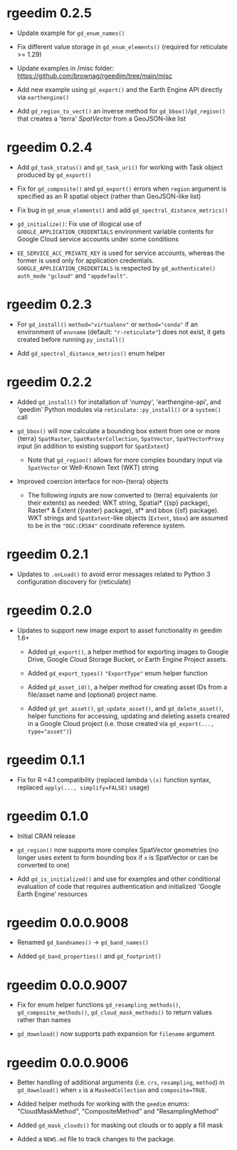 # rgeedim 0.2.5

 * Update example for `gd_enum_names()`
 
 * Fix different value storage in `gd_enum_elements()` (required for reticulate >= 1.29)
 
 * Update examples in /misc folder: <https://github.com/brownag/rgeedim/tree/main/misc>
  - Add new example using `gd_export()` and the Earth Engine API directly via `earthengine()`
 
 * Add `gd_region_to_vect()` an inverse method for `gd_bbox()`/`gd_region()` that creates a 'terra' _SpatVector_ from a GeoJSON-like list

# rgeedim 0.2.4
 
 * Add `gd_task_status()` and `gd_task_uri()` for working with Task object produced by `gd_export()`
 
 * Fix for `gd_composite()` and `gd_export()` errors when `region` argument is specified as an R spatial object (rather than GeoJSON-like list)
 
 * Fix bug in `gd_enum_elements()` and add `gd_spectral_distance_metrics()`
 
 * `gd_initialize()`: Fix use of illogical use of `GOOGLE_APPLICATION_CREDENTIALS` environment variable contents for Google Cloud service accounts under some conditions
  - `EE_SERVICE_ACC_PRIVATE_KEY` is used for service accounts, whereas the former is used only for application credentials. `GOOGLE_APPLICATION_CREDENTIALS` is respected by `gd_authenticate()` `auth_mode` `"gcloud"` and `"appdefault"`.
 
# rgeedim 0.2.3

 * For `gd_install()` `method="virtualenv"` or `method="conda"` if an environment of `envname` (default: `"r-reticulate"`) does not exist, it gets created before running `py_install()`

 * Add `gd_spectral_distance_metrics()` enum helper

# rgeedim 0.2.2

 * Added `gd_install()` for installation of 'numpy', 'earthengine-api', and 'geedim' Python modules via `reticulate::py_install()` or a `system()` call 
 
 * `gd_bbox()` will now calculate a bounding box extent from one or more {terra} `SpatRaster`, `SpatRasterCollection`, `SpatVector`, `SpatVectorProxy` input (in addition to existing support for `SpatExtent`)
 
   * Note that `gd_region()` allows for more complex boundary input via `SpatVector` or Well-Known Text (WKT) string
 
 * Improved coercion interface for non-{terra} objects 
 
   * The following inputs are now converted to {terra} equivalents (or their extents) as needed: WKT string, Spatial* ({sp} package), Raster* & Extent ({raster} package), sf* and bbox ({sf} package). WKT strings and `SpatExtent`-like objects (`Extent`, `bbox`) are assumed to be in the `"OGC:CRS84"` coordinate reference system.
 
# rgeedim 0.2.1

 * Updates to `.onLoad()` to avoid error messages related to Python 3 configuration discovery for {reticulate}

# rgeedim 0.2.0

* Updates to support new image export to asset functionality in geedim 1.6+
   
   - Added `gd_export()`, a helper method for exporting images to Google Drive, Google Cloud Storage Bucket, or Earth Engine Project assets.
   
   - Added `gd_export_types()` `"ExportType"` enum helper function
   
   - Added `gd_asset_id()`, a helper method for creating asset IDs from a file/asset name and (optional) project name.
   
   - Added `gd_get_asset()`, `gd_update_asset()`, and `gd_delete_asset()`, helper functions for accessing, updating and deleting assets created in a Google Cloud project (i.e. those created via `gd_export(..., type="asset")`)

# rgeedim 0.1.1

* Fix for R <4.1 compatibility (replaced lambda `\(x)` function syntax, replaced `apply(..., simplify=FALSE)` usage)

# rgeedim 0.1.0

* Initial CRAN release

* `gd_region()` now supports more complex SpatVector geometries (no longer uses extent to form bounding box if `x` is SpatVector or can be converted to one)

* Add `gd_is_initialized()` and use for examples and other conditional evaluation of code that requires authentication and initialized 'Google Earth Engine' resources

# rgeedim 0.0.0.9008

* Renamed `gd_bandnames()` -> `gd_band_names()`

* Added `gd_band_properties()` and `gd_footprint()`

# rgeedim 0.0.0.9007

* Fix for enum helper functions `gd_resampling_methods()`, `gd_composite_methods()`, `gd_cloud_mask_methods()` to return values rather than names

* `gd_download()` now supports path expansion for `filename` argument

# rgeedim 0.0.0.9006

* Better handling of additional arguments (i.e. `crs`, `resampling`, `method`) in `gd_download()` when `x` is a `MaskedCollection` and `composite=TRUE`. 

* Added helper methods for working with the `geedim` enums: "CloudMaskMethod", "CompositeMethod" and "ResamplingMethod"

* Added `gd_mask_clouds()` for masking out clouds or to apply a fill mask

* Added a `NEWS.md` file to track changes to the package.
